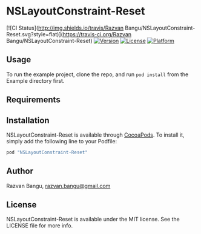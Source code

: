 # NSLayoutConstraint-Reset

[![CI Status](http://img.shields.io/travis/Razvan Bangu/NSLayoutConstraint-Reset.svg?style=flat)](https://travis-ci.org/Razvan Bangu/NSLayoutConstraint-Reset)
[![Version](https://img.shields.io/cocoapods/v/NSLayoutConstraint-Reset.svg?style=flat)](http://cocoapods.org/pods/NSLayoutConstraint-Reset)
[![License](https://img.shields.io/cocoapods/l/NSLayoutConstraint-Reset.svg?style=flat)](http://cocoapods.org/pods/NSLayoutConstraint-Reset)
[![Platform](https://img.shields.io/cocoapods/p/NSLayoutConstraint-Reset.svg?style=flat)](http://cocoapods.org/pods/NSLayoutConstraint-Reset)

## Usage

To run the example project, clone the repo, and run `pod install` from the Example directory first.

## Requirements

## Installation

NSLayoutConstraint-Reset is available through [CocoaPods](http://cocoapods.org). To install
it, simply add the following line to your Podfile:

```ruby
pod "NSLayoutConstraint-Reset"
```

## Author

Razvan Bangu, razvan.bangu@gmail.com

## License

NSLayoutConstraint-Reset is available under the MIT license. See the LICENSE file for more info.
